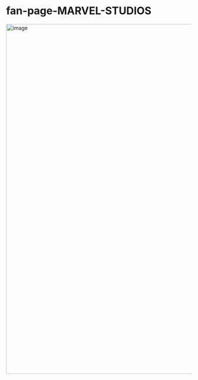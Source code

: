 # fan-page-MARVEL-STUDIOS

<img width="1840" height="950" alt="image" src="https://github.com/user-attachments/assets/14a97748-0777-4d8f-916a-b45f4bfeee27" />
